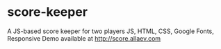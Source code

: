 # score-keeper
A JS-based score keeper for two players
JS, HTML, CSS, Google Fonts, Responsive
Demo available at http://score.allaev.com